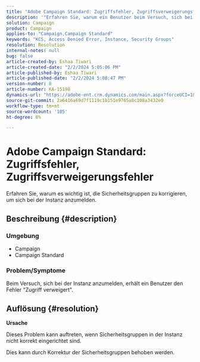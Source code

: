 ```yaml
---
title: "Adobe Campaign Standard: Zugriffsfehler, Zugriffsverweigerungsfehler"
description: '"Erfahren Sie, warum ein Benutzer beim Versuch, sich bei der Instanz anzumelden, "Zugriff verweigert"erhält."'
solution: Campaign
product: Campaign
applies-to: "Campaign,Campaign Standard"
keywords: "KCS, Access Denied Error, Instance, Security Groups"
resolution: Resolution
internal-notes: null
bug: false
article-created-by: Eshaa Tiwari
article-created-date: "2/2/2024 5:05:06 PM"
article-published-by: Eshaa Tiwari
article-published-date: "2/2/2024 5:08:47 PM"
version-number: 8
article-number: KA-15198
dynamics-url: "https://adobe-ent.crm.dynamics.com/main.aspx?forceUCI=1&pagetype=entityrecord&etn=knowledgearticle&id=d983e134-edc1-ee11-9079-6045bd006268"
source-git-commit: 2a6416a69d7f1119c1b151e9765a8c108a3432e0
workflow-type: tm+mt
source-wordcount: '105'
ht-degree: 8%

---
```


# Adobe Campaign Standard: Zugriffsfehler, Zugriffsverweigerungsfehler


Erfahren Sie, warum es wichtig ist, die Sicherheitsgruppen zu korrigieren, um sich bei der Instanz anzumelden.

## Beschreibung {#description}


### <b>Umgebung</b>

- Campaign
- Campaign Standard


### <b>Problem/Symptome</b>

Beim Versuch, sich bei der Instanz anzumelden, erhält ein Benutzer den Fehler &quot;Zugriff verweigert&quot;.


## Auflösung {#resolution}




<b>Ursache</b>

Dieses Problem kann auftreten, wenn Sicherheitsgruppen in der Instanz nicht korrekt eingerichtet sind.



Dies kann durch Korrektur der Sicherheitsgruppen behoben werden.

